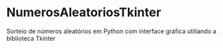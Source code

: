 # NumerosAleatoriosTkinter
Sorteio de números aleatórios em Python com interface gráfica utiliando a biblioteca Tkinter

